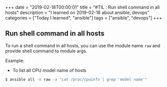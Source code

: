 +++
date = "2019-02-18T00:00:01"
title = "#TIL : Run shell command in all hosts"
description = "I learned on 2019-02-18 about ansible, devops"
categories = ["Today I learned", "ansible"]
tags = ["ansible", "devops"]
+++



## Run shell command in all hosts

To run a shell command in all hosts, you can use the module name `raw` and provide shell command to module args.

Example:

- To list all CPU model name of hosts

```bash
$ ansible all -m raw -a "cat /proc/cpuinfo | grep 'model name'"
```

